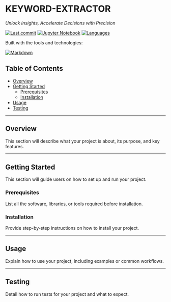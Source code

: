 # KEYWORD-EXTRACTOR

*Unlock Insights, Accelerate Decisions with Precision*

[![Last commit](https://img.shields.io/github/last-commit/Bhavanam-Gireesh-Reddy/Keyword-Extractor.svg?style=flat-square)](https://github.com/YOUR_USERNAME/YOUR_REPOSITORY/commits/main)
[![Jupyter Notebook](https://img.shields.io/badge/jupyter%20notebook-100.0%25-blue.svg?style=flat-square&logo=jupyter)](https://nbviewer.jupyter.org/github/YOUR_USERNAME/YOUR_REPOSITORY/blob/main/your_notebook_name.ipynb)
[![Languages](https://img.shields.io/github/languages/count/Bhavanam-GIreesh-Reddy/Keyword-Extractor.svg?style=flat-square)](https://github.com/YOUR_USERNAME/YOUR_REPOSITORY/search?l=Jupyter%20Notebook)

Built with the tools and technologies:

[![Markdown](https://img.shields.io/badge/Markdown-000000?style=flat-square&logo=markdown&logoColor=white)](https://www.markdownguide.org/)

## Table of Contents

* [Overview](#overview)
* [Getting Started](#getting-started)
    * [Prerequisites](#prerequisites)
    * [Installation](#installation)
* [Usage](#usage)
* [Testing](#testing)

---

## Overview
This section will describe what your project is about, its purpose, and key features.

---

## Getting Started
This section will guide users on how to set up and run your project.

### Prerequisites
List all the software, libraries, or tools required before installation.

### Installation
Provide step-by-step instructions on how to install your project.

---

## Usage
Explain how to use your project, including examples or common workflows.

---

## Testing
Detail how to run tests for your project and what to expect.
